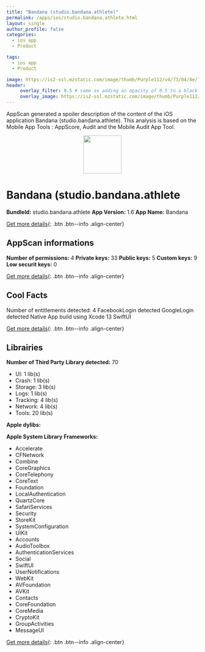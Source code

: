 ```yaml
---
title: "Bandana (studio.bandana.athlete)"
permalink: /apps/ios/studio.bandana.athlete.html
layout: single
author_profile: false
categories: 
  - ios app 
  - Product 

tags: 
  - ios app 
  - Product 

image: https://is2-ssl.mzstatic.com/image/thumb/Purple112/v4/73/04/8e/73048e7c-5345-2864-a85e-03e4ebd6c005/AppIcon-1x_U007emarketing-0-10-0-85-220.png/512x512bb.jpg
header: 
     overlay_filter: 0.5 # same as adding an opacity of 0.5 to a black background
     overlay_image: https://is2-ssl.mzstatic.com/image/thumb/Purple112/v4/73/04/8e/73048e7c-5345-2864-a85e-03e4ebd6c005/AppIcon-1x_U007emarketing-0-10-0-85-220.png/512x512bb.jpg
---
```

AppScan generated a spoiler description of the content of the iOS application Bandana (studio.bandana.athlete). This analysis is based on the Mobile App Tools : AppScore, Audit and the Mobile Audit App Tool.

  
  
<div style="text-align: center;"><img src="https://is2-ssl.mzstatic.com/image/thumb/Purple112/v4/73/04/8e/73048e7c-5345-2864-a85e-03e4ebd6c005/AppIcon-1x_U007emarketing-0-10-0-85-220.png/512x512bb.jpg" width="100" height="100"></div>  
  
# Bandana (studio.bandana.athlete

**BundleId:** studio.bandana.athlete
**App Version:** 1.6
**App Name:** Bandana


[Get more details](/pricing.html){: .btn .btn--info .align-center}  
  
## AppScan informations 

**Number of permissions:** 4
**Private keys:** 33
**Public keys:** 5
**Custom keys:** 9
**Low securit keys:** 0
  
[Get more details](/pricing.html){: .btn .btn--info .align-center}

## Cool Facts

Number of entitlements detected: 4
FacebookLogin detected
GoogleLogin detected
Native App
build using Xcode 13
SwiftUI
  
[Get more details](/pricing.html){: .btn .btn--info .align-center}

## Librairies 
**Number of Third Party Library detected:** 70
- UI: 1 lib(s)
- Crash: 1 lib(s)
- Storage: 3 lib(s)
- Logs: 1 lib(s)
- Tracking: 4 lib(s)
- Network: 4 lib(s)
- Tools: 20 lib(s)

**Apple dylibs:**


**Apple System Library Frameworks:**
- Accelerate
- CFNetwork
- Combine
- CoreGraphics
- CoreTelephony
- CoreText
- Foundation
- LocalAuthentication
- QuartzCore
- SafariServices
- Security
- StoreKit
- SystemConfiguration
- UIKit
- Accounts
- AudioToolbox
- AuthenticationServices
- Social
- SwiftUI
- UserNotifications
- WebKit
- AVFoundation
- AVKit
- Contacts
- CoreFoundation
- CoreMedia
- CryptoKit
- GroupActivities
- MessageUI


  
[Get more details](/pricing.html){: .btn .btn--info .align-center}

